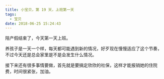 ```yaml
---
title: 小宝贝，第 19 天，上班第一天
tags:
  - 宝贝
date: 2018-06-25 15:24:43
---
```



陪产假结束了，今天第一天上班。
<!-- more --><!-- toc -->
养孩子是一天一个样，每天都可能遇到新的情况，好歹现在慢慢适应了这个节奏，不过今天还是总会家里是不是会发生什么情况。

接下来还有很多事情要做，首先就是要搞定欣欣的社保，这样才能报销她的住院费，时间很紧张，加油。
